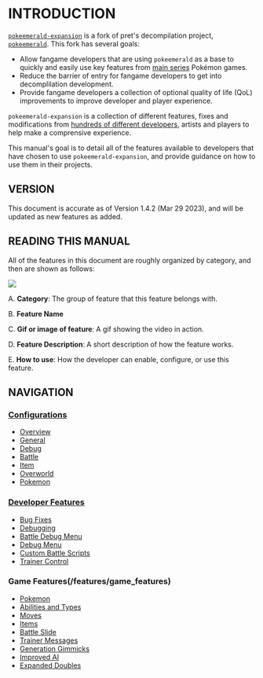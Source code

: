 <!--
TODO
https://github.com/rh-hideout/pokeemerald-expansion#readme
https://www.pokecommunity.com/showthread.php?t=417820
-->
# INTRODUCTION
[`pokeemerald-expansion`](https://github.com/rh-hideout/pokeemerald-expansion/) is a fork of pret's decompilation project, [`pokeemerald`](https://github.com/pret/pokeemerald). This fork has several goals:

- Allow fangame developers that are using `pokeemerald` as a base to quickly and easily use key features from [main series](https://bulbapedia.bulbagarden.net/wiki/Core_series) Pokémon games.
- Reduce the barrier of entry for fangame developers to get into decomplilation development.
- Provide fangame developers a collection of optional quality of life (QoL) improvements to improve developer and player experience.

`pokeemerald-expansion` is a collection of different features, fixes and modifications from [hundreds of different developers](http://google.com), artists and players to help make a comprensive experience.

This manual's goal is to detail all of the features available to developers that have chosen to use `pokeemerald-expansion`, and provide guidance on how to use them in their projects.

## VERSION
This document is accurate as of Version 1.4.2 (Mar 29 2023), and will be updated as new features as added.

## READING THIS MANUAL
All of the features in this document are roughly organized by category, and then are shown as follows:

![](https://i.imgur.com/QBy5iNW.png)

A. **Category**: The group of feature that this feature belongs with.

B. **Feature Name**

C. **Gif or image of feature**: A gif showing the video in action.

D. **Feature Description**: A short description of how the feature works.

E. **How to use**: How the developer can enable, configure, or use this feature.

## NAVIGATION
### [Configurations](/features/configurations/index.md)

- [Overview](/features/configurations/index.md)
- [General](/features/configurations/general.md)
- [Debug](features/configurations/debug.md)
- [Battle](/features/configurations/battle.md)
- [Item](/features/configurations/item.md)
- [Overworld](/features/configurations/overworld.md)
- [Pokemon](/features/configurations/pokemon.md)

### [Developer Features](/features/developer_features)

- [Bug Fixes](/features/developer_features/bugFixes.md)
- [Debugging](/features/developer_features/debugging.md)
- [Battle Debug Menu](/features/developer_features/battleDebugMenu.md)
- [Debug Menu](/features/developer_features/debugMenu.md)
- [Custom Battle Scripts](/features/developer_features/customBattleScripts.md)
- [Trainer Control](/features/developer_features/trainerControl.md)

### Game Features(/features/game_features)

- [Pokemon](/features/game_features/pokemon.md)
- [Abilities and Types](/features/game_features/abiltiesandtypes.md)
- [Moves](/features/game_features/moves.md)
- [Items](/features/game_features/items.md)
- [Battle Slide](/features/game_features/battle_slide.md)
- [Trainer Messages](/features/game_features/trainer_message.md)
- [Generation Gimmicks](/features/game_features/generation_gimmicks.md)
- [Improved AI](/features/game_features/improved_ai.md)
- [Expanded Doubles](/features/game_features/expanded_doubles.md)
